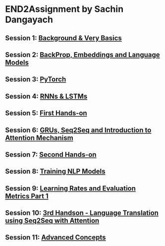 # END2Assignment by Sachin Dangayach

## Session 1: [Background & Very Basics](https://github.com/SachinDangayach/END2.0/tree/main/Session1)
## Session 2: [BackProp, Embeddings and Language Models](https://github.com/SachinDangayach/END2.0/tree/main/Session2)
## Session 3: [PyTorch](https://github.com/SachinDangayach/END2.0/tree/main/Session3)
## Session 4: [RNNs & LSTMs](https://github.com/SachinDangayach/END2.0/tree/main/Session4)
## Session 5: [First Hands-on](https://github.com/SachinDangayach/END2.0/tree/main/Session5)
## Session 6: [GRUs, Seq2Seq and Introduction to Attention Mechanism](https://github.com/SachinDangayach/END2.0/tree/main/Session6)
## Session 7: [Second Hands-on](https://github.com/SachinDangayach/END2.0/tree/main/Session7)
## Session 8: [Training NLP Models](https://github.com/SachinDangayach/END2.0/tree/main/Session8)
## Session 9: [Learning Rates and Evaluation Metrics Part 1](https://github.com/SachinDangayach/END2.0/tree/main/Session9)
## Session 10: [3rd Handson - Language Translation using Seq2Seq with Attention](https://github.com/SachinDangayach/END2.0/tree/main/Session10)
## Session 11: [Advanced Concepts](https://github.com/SachinDangayach/END2.0/tree/main/Session11)
